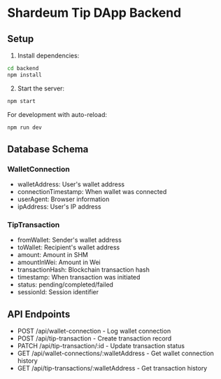 # Shardeum Tip DApp Backend

## Setup

1. Install dependencies:
```bash
cd backend
npm install
```

2. Start the server:
```bash
npm start
```

For development with auto-reload:
```bash
npm run dev
```

## Database Schema

### WalletConnection
- walletAddress: User's wallet address
- connectionTimestamp: When wallet was connected
- userAgent: Browser information
- ipAddress: User's IP address

### TipTransaction
- fromWallet: Sender's wallet address
- toWallet: Recipient's wallet address
- amount: Amount in SHM
- amountInWei: Amount in Wei
- transactionHash: Blockchain transaction hash
- timestamp: When transaction was initiated
- status: pending/completed/failed
- sessionId: Session identifier

## API Endpoints

- POST /api/wallet-connection - Log wallet connection
- POST /api/tip-transaction - Create transaction record
- PATCH /api/tip-transaction/:id - Update transaction status
- GET /api/wallet-connections/:walletAddress - Get wallet connection history
- GET /api/tip-transactions/:walletAddress - Get transaction history